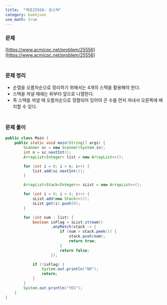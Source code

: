```yaml
---
title:  "백준25556: 포스택"
category: baekjoon
use_math: true
---
```




### 문제

[https://www.acmicpc.net/problem/25556](https://www.acmicpc.net/problem/25556)

### <br>문제 정리

- 순열을 오름차순으로 정리하기 위해서는 4개의 스택을 활용해야 한다.
- 스택을 꺼낼 때에는 뒤부터 앞으로 나열한다.
- 즉 스택을 꺼낼 때 오름차순으로 정렬되어 있어야 큰 수를 먼저 꺼내서 오른쪽에 배치할 수 있다.



### <br>문제 풀이

```java
public class Main {
    public static void main(String[] args) {
        Scanner sc = new Scanner(System.in);
        int n = sc.nextInt();
        ArrayList<Integer> list = new ArrayList<>();

        for (int i = 0; i < n; i++) {
            list.add(sc.nextInt());
        }

        ArrayList<Stack<Integer>> sList = new ArrayList<>();

        for (int i = 0; i < 4; i++) {
            sList.add(new Stack<>());
            sList.get(i).push(0);
        }

        for (int num : list) {
            boolean isFlag = sList.stream()
                    .anyMatch(stack -> {
                        if (num > stack.peek()) {
                            stack.push(num);
                            return true;
                        }
                        return false;
                    });

            if (!isFlag) {
                System.out.println("NO");
                return;
            }
        }
        System.out.println("YES");
    }
}
```

